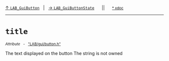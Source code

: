 [&#8593; `LAB_GuiButton`](LAB--gui--buttonh--lab_guibutton.md)&nbsp;&nbsp;&nbsp;|&nbsp;&nbsp;&nbsp;[&#8594; `LAB_GuiButtonState`](LAB--gui--buttonh--lab_guibutton--lab_guibuttonstate.md)&nbsp;&nbsp;&nbsp;&nbsp;&nbsp;&nbsp;||&nbsp;&nbsp;&nbsp;&nbsp;&nbsp;&nbsp;<small>[\* xdoc](../xdoc/LAB\gui.xmd#L53)</small>
***

# `title`
<small>*Attribute* &nbsp; - &nbsp; ["LAB/gui/button.h"](../include/LAB/gui/button.h)</small>  

The text displayed on the button
The string is not owned

